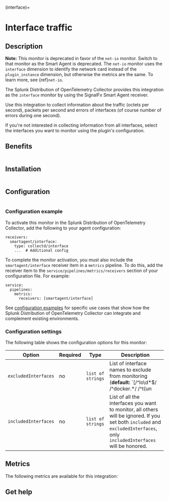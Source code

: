(interface)=

# Interface traffic

<meta name="description" content="Documentation for the interface monitor">

## Description

**Note:** This monitor is deprecated in favor of the `net-io` monitor. Switch to that monitor as the Smart Agent is deprecated. The `net-io` monitor uses the `interface` dimension to identify the network card instead of the `plugin_instance` dimension, but otherwise the metrics are the same. To learn more, see {ref}`net-io`.

The Splunk Distribution of OpenTelemetry Collector provides this integration as the `interface` monitor by using the SignalFx Smart Agent receiver.

Use this integration to collect information about the traffic (octets per second), packets per second and errors of interfaces (of course number of errors during one second).

If you're not interested in collecting information from all interfaces, select the interfaces you want to monitor using the plugin's configuration.



<!--
## Requirements

This plugin requires:

| Software | Version |
|----------|---------|
| collectd | 1.0+    |  

-->
## Benefits

```{include} /_includes/benefits.md
```
## Installation

```{include} /_includes/collector-installation.md
```
## Configuration

```{include} /_includes/configuration.md
```

### Configuration example

To activate this monitor in the Splunk Distribution of OpenTelemetry Collector, add the following to your agent configuration:

```
receivers:
  smartagent/interface:
    type: collectd/interface
    ...  # Additional config
```

To complete the monitor activation, you must also include the `smartagent/interface` receiver item in a `metrics` pipeline. To do this, add the receiver item to the `service/pipelines/metrics/receivers` section of your configuration file. For example:

```
service:
  pipelines:
    metrics:
      receivers: [smartagent/interface]
```

See <a href="https://github.com/signalfx/splunk-otel-collector/tree/main/examples" target="_blank">configuration examples</a> for specific use cases that show how the Splunk Distribution of OpenTelemetry Collector can integrate and complement existing environments.

### Configuration settings

The following table shows the configuration options for this monitor:

| Option | Required | Type | Description |
| --- | --- | --- | --- |
| `excludedInterfaces` | no | `list of strings` | List of interface names to exclude from monitoring (**default:** `[/^lo\d*$/ /^docker.*/ /^t(un|ap)\d*$/ /^veth.*$/]`) |
| `includedInterfaces` | no | `list of strings` | List of all the interfaces you want to monitor, all others will be ignored.  If you set both `included` and `excludedInterfaces`, only `includedInterfaces` will be honored. |


## Metrics
The following metrics are available for this integration:

<div class="metrics-yaml" url="https://raw.githubusercontent.com/signalfx/signalfx-agent/main/pkg/monitors/collectd/netinterface/metadata.yaml"></div>

## Get help

```{include} /_includes/troubleshooting.md
```
